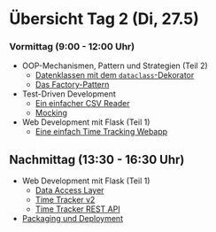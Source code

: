 # Übersicht Tag 2 (Di, 27.5)

### Vormittag (9:00 - 12:00 Uhr)

* OOP-Mechanismen, Pattern und Strategien (Teil 2)
    * [Datenklassen mit dem `dataclass`-Dekorator](./materialien/2_oop_pattern/dataclass.md)
    * [Das Factory-Pattern](./materialien/2_oop_pattern/factory-pattern.md)
* Test-Driven Development
    * [Ein einfacher CSV Reader](./materialien/4_tdd/csvreader.md)
    * [Mocking](./materialien/4_tdd/mocking.md)
* Web Development mit Flask (Teil 1)
    * [Eine einfach Time Tracking Webapp](./materialien/5_webentwicklung/timetracker.md)

## Nachmittag (13:30 - 16:30 Uhr)

* Web Development mit Flask (Teil 1)
    * [Data Access Layer](./materialien/5_webentwicklung/dal.md)
    * [Time Tracker v2](./materialien/5_webentwicklung/timetracker_v2.md)
    * [Time Tracker REST API](./materialien/5_webentwicklung/timetracker_api.md)
* [Packaging und Deployment](./materialien/6_packaging/packaging.md)